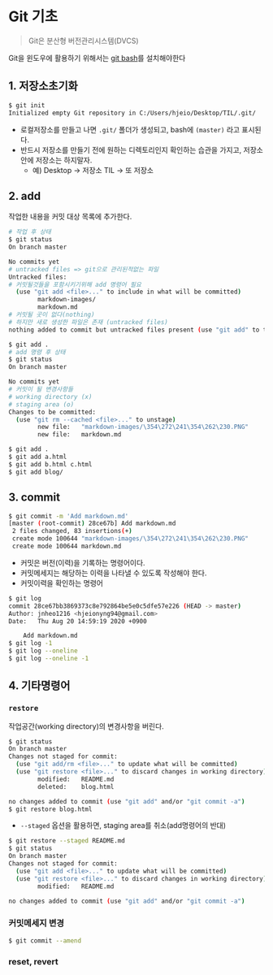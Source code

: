 # Git 기초

> Git은 분산형 버전관리시스템(DVCS)

Git을 윈도우에 활용하기 위해서는 [git bash](http://gitforwindows.org/)를 설치해야한다

## 1. 저장소초기화

```bash
$ git init
Initialized empty Git repository in C:/Users/hjeio/Desktop/TIL/.git/

```

* 로컬저장소를 만들고 나면 `.git/` 폴더가 생성되고, bash에 `(master)` 라고 표시된다.
* 반드시 저장소를 만들기 전에 원하는 디렉토리인지 확인하는 습관을 가지고, 저장소 안에 저장소는 하지말자.
  * 예) Desktop -> 저장소 TIL -> 또 저장소

## 2. add

작업한 내용을 커밋 대상 목록에 추가한다.

```bash
# 작업 후 상태
$ git status
On branch master

No commits yet
# untracked files => git으로 관리된적없는 파일
Untracked files:
# 커밋될것들을 포함시키기위해 add 명령어 필요
  (use "git add <file>..." to include in what will be committed)
        markdown-images/
        markdown.md
# 커밋될 곳이 없다(nothing)
# 하지만 새로 생성한 파일은 존재 (untracked files)
nothing added to commit but untracked files present (use "git add" to track)
```

```bash
$ git add .
# add 명령 후 상태
$ git status
On branch master

No commits yet
# 커밋이 될 변경사항들
# working directory (x)
# staging area (o)
Changes to be committed:
  (use "git rm --cached <file>..." to unstage)
        new file:   "markdown-images/\354\272\241\354\262\230.PNG"
        new file:   markdown.md
```

```bash
$ git add .
$ git add a.html
$ git add b.html c.html
$ git add blog/
```



## 3. commit

```bash
$ git commit -m 'Add markdown.md'
[master (root-commit) 28ce67b] Add markdown.md
 2 files changed, 83 insertions(+)
 create mode 100644 "markdown-images/\354\272\241\354\262\230.PNG"
 create mode 100644 markdown.md
```

* 커밋은 버전(이력)을 기록하는 명령어이다.
* 커밋메세지는 해당하는 이력을 나타낼 수 있도록 작성해야 한다.
* 커밋이력을 확인하는 명령어

```bash
$ git log
commit 28ce67bb3869373c8e792864be5e0c5dfe57e226 (HEAD -> master)
Author: jnheo1216 <hjeionyng94@gmail.com>
Date:   Thu Aug 20 14:59:19 2020 +0900

    Add markdown.md
$ git log -1
$ git log --oneline
$ git log --oneline -1
```

## 4. 기타명령어

 ### `restore`

작업공간(working directory)의 변경사항을 버린다.

```bash
$ git status
On branch master
Changes not staged for commit:
  (use "git add/rm <file>..." to update what will be committed)
  (use "git restore <file>..." to discard changes in working directory)
        modified:   README.md
        deleted:    blog.html

no changes added to commit (use "git add" and/or "git commit -a")
$ git restore blog.html
```

* `--staged` 옵션을 활용하면, staging area를 취소(add명령어의 반대)

```bash
$ git restore --staged README.md
$ git status
On branch master
Changes not staged for commit:
  (use "git add <file>..." to update what will be committed)
  (use "git restore <file>..." to discard changes in working directory)
        modified:   README.md

no changes added to commit (use "git add" and/or "git commit -a")
```

### 커밋메세지 변경

```bash
$ git commit --amend
```

### reset, revert





